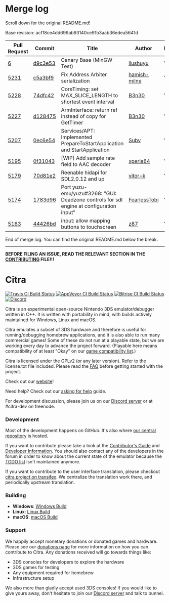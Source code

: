 # Merge log

Scroll down for the original README.md!

Base revision: acf18ce4dd699ab93140ce91b3aab36edea5641d

|Pull Request|Commit|Title|Author|Merged?|
|----|----|----|----|----|
|[6](https://github.com/citra-emu/citra-canary/pull/6)|[d9c3e53](https://github.com/citra-emu/citra-canary/pull/6/files/)|Canary Base (MinGW Test)|[liushuyu](https://github.com/liushuyu)|Yes|
|[5231](https://github.com/citra-emu/citra/pull/5231)|[c5a3bf9](https://github.com/citra-emu/citra/pull/5231/files/)|Fix Address Arbiter serialization|[hamish-milne](https://github.com/hamish-milne)|Yes|
|[5228](https://github.com/citra-emu/citra/pull/5228)|[74dfc42](https://github.com/citra-emu/citra/pull/5228/files/)|CoreTiming: set MAX_SLICE_LENGTH to shortest event interval|[B3n30](https://github.com/B3n30)|Yes|
|[5227](https://github.com/citra-emu/citra/pull/5227)|[d128475](https://github.com/citra-emu/citra/pull/5227/files/)|ArmInterface: return ref instead of copy for GetTimer|[B3n30](https://github.com/B3n30)|Yes|
|[5207](https://github.com/citra-emu/citra/pull/5207)|[0ec6e54](https://github.com/citra-emu/citra/pull/5207/files/)|Services/APT: Implemented PrepareToStartApplication and StartApplication|[Subv](https://github.com/Subv)|Yes|
|[5195](https://github.com/citra-emu/citra/pull/5195)|[0f31043](https://github.com/citra-emu/citra/pull/5195/files/)|[WIP] Add sample rate field to AAC decoder|[xperia64](https://github.com/xperia64)|Yes|
|[5179](https://github.com/citra-emu/citra/pull/5179)|[70d81e2](https://github.com/citra-emu/citra/pull/5179/files/)|Reenable hidapi for SDL2.0.12 and up|[vitor-k](https://github.com/vitor-k)|Yes|
|[5174](https://github.com/citra-emu/citra/pull/5174)|[1783d96](https://github.com/citra-emu/citra/pull/5174/files/)|Port yuzu-emu/yuzu#3268: "GUI: Deadzone controls for sdl engine at configuration input"|[FearlessTobi](https://github.com/FearlessTobi)|Yes|
|[5163](https://github.com/citra-emu/citra/pull/5163)|[44426bd](https://github.com/citra-emu/citra/pull/5163/files/)|input: allow mapping buttons to touchscreen|[z87](https://github.com/z87)|Yes|


End of merge log. You can find the original README.md below the break.

------

**BEFORE FILING AN ISSUE, READ THE RELEVANT SECTION IN THE [CONTRIBUTING](https://github.com/citra-emu/citra/wiki/Contributing#reporting-issues) FILE!!!**

Citra
==============
[![Travis CI Build Status](https://travis-ci.com/citra-emu/citra.svg?branch=master)](https://travis-ci.com/citra-emu/citra)
[![AppVeyor CI Build Status](https://ci.appveyor.com/api/projects/status/sdf1o4kh3g1e68m9?svg=true)](https://ci.appveyor.com/project/bunnei/citra)
[![Bitrise CI Build Status](https://app.bitrise.io/app/4ccd8e5720f0d13b/status.svg?token=H32TmbCwxb3OQ-M66KbAyw&branch=master)](https://app.bitrise.io/app/4ccd8e5720f0d13b)
[![Discord](https://img.shields.io/discord/220740965957107713?color=%237289DA&label=Citra&logo=discord&logoColor=white)](https://discord.gg/FAXfZV9)

Citra is an experimental open-source Nintendo 3DS emulator/debugger written in C++. It is written with portability in mind, with builds actively maintained for Windows, Linux and macOS.

Citra emulates a subset of 3DS hardware and therefore is useful for running/debugging homebrew applications, and it is also able to run many commercial games! Some of these do not run at a playable state, but we are working every day to advance the project forward. (Playable here means compatibility of at least "Okay" on our [game compatibility list](https://citra-emu.org/game).)

Citra is licensed under the GPLv2 (or any later version). Refer to the license.txt file included. Please read the [FAQ](https://citra-emu.org/wiki/faq/) before getting started with the project.

Check out our [website](https://citra-emu.org/)!

Need help? Check out our [asking for help](https://citra-emu.org/help/reference/asking/) guide.

For development discussion, please join us on our [Discord server](https://citra-emu.org/discord/) or at #citra-dev on freenode.

### Development

Most of the development happens on GitHub. It's also where [our central repository](https://github.com/citra-emu/citra) is hosted.

If you want to contribute please take a look at the [Contributor's Guide](https://github.com/citra-emu/citra/wiki/Contributing) and [Developer Information](https://github.com/citra-emu/citra/wiki/Developer-Information). You should also contact any of the developers in the forum in order to know about the current state of the emulator because the [TODO list](https://docs.google.com/document/d/1SWIop0uBI9IW8VGg97TAtoT_CHNoP42FzYmvG1F4QDA) isn't maintained anymore.

If you want to contribute to the user interface translation, please checkout [citra project on transifex](https://www.transifex.com/citra/citra). We centralize the translation work there, and periodically upstream translation.

### Building

* __Windows__: [Windows Build](https://github.com/citra-emu/citra/wiki/Building-For-Windows)
* __Linux__: [Linux Build](https://github.com/citra-emu/citra/wiki/Building-For-Linux)
* __macOS__: [macOS Build](https://github.com/citra-emu/citra/wiki/Building-for-macOS)


### Support
We happily accept monetary donations or donated games and hardware. Please see our [donations page](https://citra-emu.org/donate/) for more information on how you can contribute to Citra. Any donations received will go towards things like:
* 3DS consoles for developers to explore the hardware
* 3DS games for testing
* Any equipment required for homebrew
* Infrastructure setup

We also more than gladly accept used 3DS consoles! If you would like to give yours away, don't hesitate to join our [Discord server](https://citra-emu.org/discord/) and talk to bunnei.
